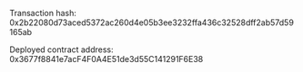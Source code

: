 
Transaction hash: 0x2b22080d73aced5372ac260d4e05b3ee3232ffa436c32528dff2ab57d59165ab

Deployed contract address: 0x3677f8841e7acF4F0A4E51de3d55C141291F6E38
